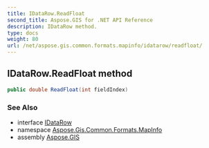 ```yaml
---
title: IDataRow.ReadFloat
second_title: Aspose.GIS for .NET API Reference
description: IDataRow method. 
type: docs
weight: 80
url: /net/aspose.gis.common.formats.mapinfo/idatarow/readfloat/
---
```

## IDataRow.ReadFloat method

```csharp
public double ReadFloat(int fieldIndex)
```

### See Also

* interface [IDataRow](../)
* namespace [Aspose.Gis.Common.Formats.MapInfo](../../idatarow/)
* assembly [Aspose.GIS](../../../)


